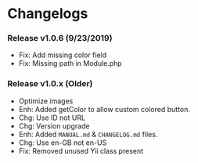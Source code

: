# Changelogs

### Release v1.0.6 (9/23/2019)
- Fix: Add missing color field
- Fix: Missing path in Module.php

### Release v1.0.x (Older)
- Optimize images
- Enh: Added getColor to allow custom colored button.
- Chg: Use ID not URL
- Chg: Version upgrade
- Enh: Added `MANUAL.md` & `CHANGELOG.md` files.
- Chg: Use en-GB not en-US
- Fix: Removed unused Yii class present
